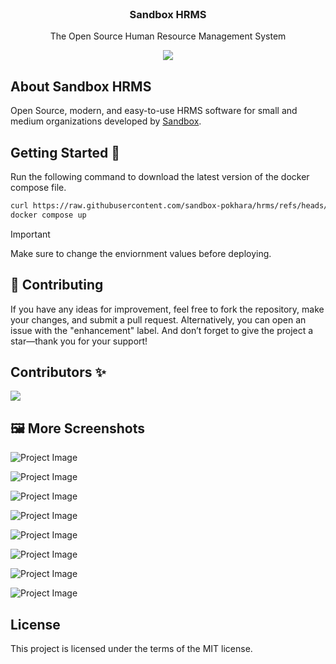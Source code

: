 <p align="center" style="margin-top: 120px">
  <h3 align="center">Sandbox HRMS</h3>
  <p align="center">The Open Source Human Resource Management System</p>

  <p align="center">
  <img src='./docs/images/hrms.jpg'>
  </a>
  </p>

</p>

## About Sandbox HRMS

Open Source, modern, and easy-to-use HRMS software for small and medium organizations developed by [Sandbox](https://sandbox.com.np).

## Getting Started 🚀

Run the following command to download the latest version of the docker compose file.
   ```sh
   curl https://raw.githubusercontent.com/sandbox-pokhara/hrms/refs/heads/master/docker-compose.sample.yml -o docker-compose.yml
   docker compose up
   ```

> [!IMPORTANT]
> Make sure to change the enviornment values before deploying.

## 🙌 Contributing

If you have any ideas for improvement, feel free to fork the repository, make your changes, and submit a pull request. Alternatively, you can open an issue with the "enhancement" label. And don’t forget to give the project a star—thank you for your support!

## Contributors ✨

<a href="https://github.com/sandbox-pokhara/hrms/graphs/contributors">
  <img src="https://contrib.rocks/image?repo=sandbox-pokhara/hrms" />
</a>


## 🖼 More Screenshots

![Project Image](./docs/images/time_logs.png)

![Project Image](./docs/images/time_summary.png)

![Project Image](./docs/images/holidays.png)

![Project Image](./docs/images/absences.png)

![Project Image](./docs/images/users.png)

![Project Image](./docs/images/activities.png)

![Project Image](./docs/images/projects.png)

![Project Image](./docs/images/settings.png)

## License

This project is licensed under the terms of the MIT license.
